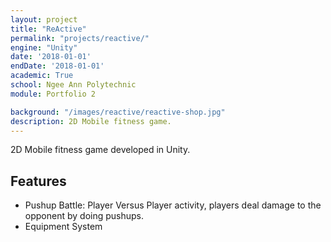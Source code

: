 ```yaml
---
layout: project
title: "ReActive"
permalink: "projects/reactive/"
engine: "Unity"
date: '2018-01-01'
endDate: '2018-01-01'
academic: True
school: Ngee Ann Polytechnic
module: Portfolio 2

background: "/images/reactive/reactive-shop.jpg"
description: 2D Mobile fitness game.
---
```


2D Mobile fitness game developed in Unity.

## Features
- Pushup Battle: Player Versus Player activity, players deal damage to the opponent by doing pushups.
- Equipment System
